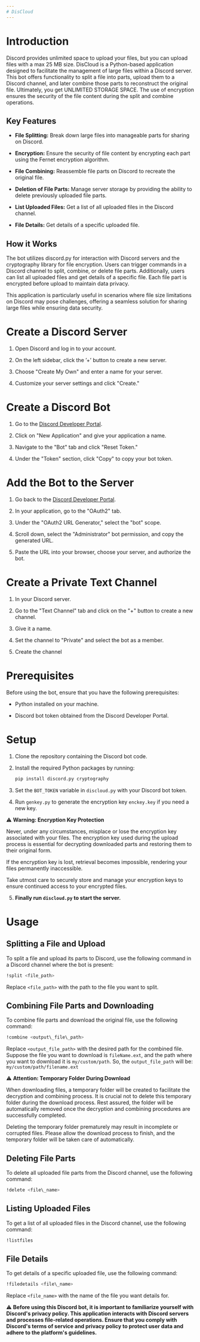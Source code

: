 ```yaml
---
# DisCloud
---
```


# Introduction

Discord provides unlimited space to upload your files, but you can
upload files with a max 25 MB size. DisCloud is a Python-based
application designed to facilitate the management of large files within
a Discord server. This bot offers functionality to split a file into
parts, upload them to a Discord channel, and later combine those parts
to reconstruct the original file. Ultimately, you get UNLIMITED STORAGE
SPACE. The use of encryption ensures the security of the file content
during the split and combine operations.

## Key Features

-   **File Splitting:** Break down large files into manageable parts
    for sharing on Discord.

-   **Encryption:** Ensure the security of file content by
    encrypting each part using the Fernet encryption algorithm.

-   **File Combining:** Reassemble file parts on Discord to recreate
    the original file.

-   **Deletion of File Parts:** Manage server storage by providing
    the ability to delete previously uploaded file parts.

-   **List Uploaded Files:** Get a list of all uploaded files in the
    Discord channel.

-   **File Details:** Get details of a specific uploaded file.

## How it Works

The bot utilizes discord.py for interaction with Discord servers and the
cryptography library for file encryption. Users can trigger commands in
a Discord channel to split, combine, or delete file parts. Additionally,
users can list all uploaded files and get details of a specific file.
Each file part is encrypted before upload to maintain data privacy.

This application is particularly useful in scenarios where file size
limitations on Discord may pose challenges, offering a seamless solution
for sharing large files while ensuring data security.


# Create a Discord Server

1.  Open Discord and log in to your account.

2.  On the left sidebar, click the ’+’ button to create a new server.

3.  Choose "Create My Own" and enter a name for your server.

4.  Customize your server settings and click "Create."

# Create a Discord Bot

1.  Go to the [Discord Developer
    Portal](https://discord.com/developers/applications).

2.  Click on "New Application" and give your application a name.

3.  Navigate to the "Bot" tab and click "Reset Token."

4.  Under the "Token" section, click "Copy" to copy your bot token.

# Add the Bot to the Server

1.  Go back to the [Discord Developer
    Portal](https://discord.com/developers/applications).

2.  In your application, go to the "OAuth2" tab.

3.  Under the "OAuth2 URL Generator," select the "bot" scope.

4.  Scroll down, select the "Administrator" bot permission, and copy the
    generated URL.

5.  Paste the URL into your browser, choose your server, and authorize
    the bot.

# Create a Private Text Channel

1.  In your Discord server.

2.  Go to the "Text Channel" tab and click on the "+" button to create a
    new channel.

3.  Give it a name.

4.  Set the channel to "Private" and select the bot as a member.

5.  Create the channel

# Prerequisites

Before using the bot, ensure that you have the following prerequisites:

-   Python installed on your machine.

-   Discord bot token obtained from the Discord Developer Portal.

# Setup

1.  Clone the repository containing the Discord bot code.

2.  Install the required Python packages by running:

    ``` sh
    pip install discord.py cryptography
    ```

3.  Set the `BOT_TOKEN` variable in `discloud.py` with your Discord bot
    token.

4.  Run `genkey.py` to generate the encryption key `enckey.key` if you
    need a new key.

   ⚠️ **Warning: Encryption Key Protection**

Never, under any circumstances, misplace or lose the encryption key associated with your files. The encryption key used during the upload process is essential for decrypting downloaded parts and restoring them to their original form.

If the encryption key is lost, retrieval becomes impossible, rendering your files permanently inaccessible.

Take utmost care to securely store and manage your encryption keys to ensure continued access to your encrypted files.

5.  **Finally run `discloud.py` to start the server.**

# Usage

## Splitting a File and Upload

To split a file and upload its parts to Discord, use the following
command in a Discord channel where the bot is present:

``` sh
!split <file_path>
```

Replace `<file_path>` with the path to the file you want to split.

## Combining File Parts and Downloading

To combine file parts and download the original file, use the following
command:

``` sh
!combine <output\_file\_path>
```

Replace `<output_file_path>` with the desired path for the combined
file. Suppose the file you want to download is `fileName.ext`, and the
path where you want to download it is `my/custom/path`. So, the
`output_file_path` will be: `my/custom/path/filename.ext`

⚠️ **Attention: Temporary Folder During Download**

When downloading files, a temporary folder will be created to facilitate the decryption and combining process. It is crucial not to delete this temporary folder during the download process. Rest assured, the folder will be automatically removed once the decryption and combining procedures are successfully completed.

Deleting the temporary folder prematurely may result in incomplete or corrupted files. Please allow the download process to finish, and the temporary folder will be taken care of automatically.

## Deleting File Parts

To delete all uploaded file parts from the Discord channel, use the
following command:

``` sh
!delete <file\_name>
```

## Listing Uploaded Files

To get a list of all uploaded files in the Discord channel, use the
following command:

``` sh
!listfiles
```

## File Details

To get details of a specific uploaded file, use the following command:

``` sh
!filedetails <file\_name>
```

Replace `<file_name>` with the name of the file you want details for.



⚠️ **Before using this Discord bot, it is important to familiarize yourself with Discord's privacy policy. This application interacts with Discord servers and processes file-related operations. Ensure that you comply with Discord's terms of service and privacy policy to protect user data and adhere to the platform's guidelines.**
